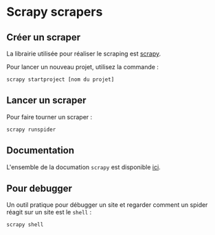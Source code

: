 # Scrapy scrapers
## Créer un scraper
La librairie utilisée pour réaliser le scraping est [scrapy](https://scrapy.org/).

Pour lancer un nouveau projet, utilisez la commande : 
```
scrapy startproject [nom du projet]
```

## Lancer un scraper
Pour faire tourner un scraper :
```
scrapy runspider
```
## Documentation
L'ensemble de la documation `scrapy` est disponible [ici](https://docs.scrapy.org/en/latest/).

## Pour debugger
Un outil pratique pour débugger un site et regarder comment un spider réagit sur un site est le `shell` :
```
scrapy shell
```